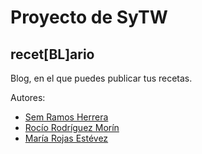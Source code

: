 Proyecto de SyTW
========

## recet[BL]ario

Blog, en el que puedes publicar tus recetas.

Autores:
* [Sem Ramos Herrera](https://campusvirtual.ull.es/1415/user/view.php?id=2643&course=5678)
* [Rocío Rodríguez Morín](https://campusvirtual.ull.es/1415/user/view.php?id=6590&course=5678)
* [María Rojas Estévez](https://campusvirtual.ull.es/1415/user/view.php?id=15022&course=5678)
